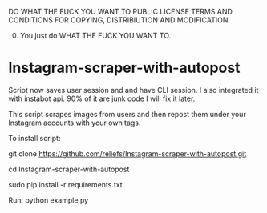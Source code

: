 DO WHAT THE FUCK YOU WANT TO PUBLIC LICENSE TERMS AND CONDITIONS FOR COPYING, DISTRIBIUTION AND MODIFICATION.

0. You just do WHAT THE FUCK YOU WANT TO.

# Instagram-scraper-with-autopost

Script now saves user session and and have CLI session. 
I also integrated it with instabot api.
90% of it are junk code I will fix it later.

This script scrapes images from users and then repost them under your Instagram accounts with your own tags. 

To install script:

git clone https://github.com/reliefs/Instagram-scraper-with-autopost.git

cd Instagram-scraper-with-autopost

sudo pip install -r requirements.txt

Run: python example.py
